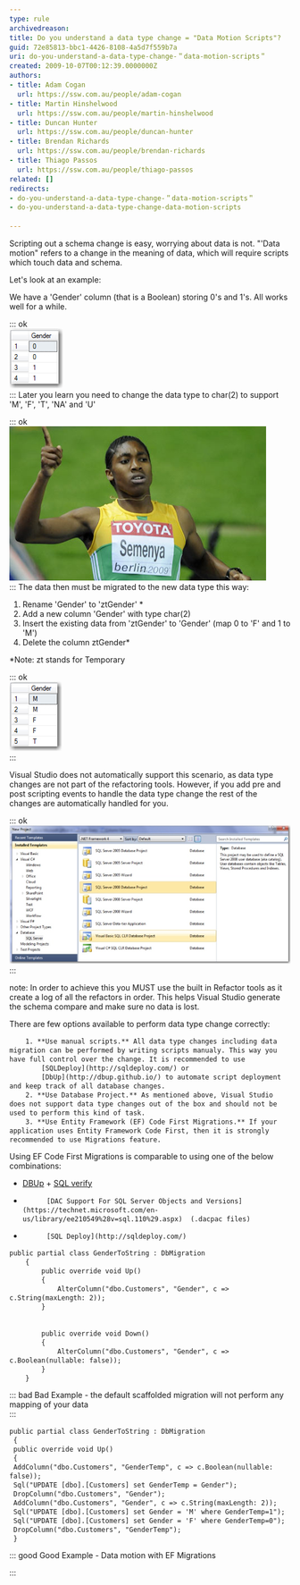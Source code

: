 ```yaml
---
type: rule
archivedreason: 
title: Do you understand a data type change = "Data Motion Scripts"?
guid: 72e85813-bbc1-4426-8108-4a5d7f559b7a
uri: do-you-understand-a-data-type-change-＂data-motion-scripts＂
created: 2009-10-07T00:12:39.0000000Z
authors:
- title: Adam Cogan
  url: https://ssw.com.au/people/adam-cogan
- title: Martin Hinshelwood
  url: https://ssw.com.au/people/martin-hinshelwood
- title: Duncan Hunter
  url: https://ssw.com.au/people/duncan-hunter
- title: Brendan Richards
  url: https://ssw.com.au/people/brendan-richards
- title: Thiago Passos
  url: https://ssw.com.au/people/thiago-passos
related: []
redirects:
- do-you-understand-a-data-type-change-＂data-motion-scripts＂
- do-you-understand-a-data-type-change-data-motion-scripts

---
```


Scripting out a schema change is easy, worrying about data is not. "'Data motion" refers to a change in the meaning of data, which will require scripts which touch data and schema. 

 Let's look at an example:   
<!--endintro-->

We have a 'Gender' column (that is a Boolean) storing 0's and 1's. All works well for a while.


::: ok  
![Figure: Anything wrong this Gender column?](TableBit.jpg)  
:::
 Later you learn you need to change the data type to char(2) to support 'M', 'F', 'T', 'NA' and 'U'  

::: ok  
![Figure: Caster Semenya has taught us a thing or two about the right data type for Gender](CasterSemenya.jpg)  
:::
 The data then must be migrated to the new data type this way:  
1. Rename 'Gender' to 'ztGender' \*
2. Add a new column 'Gender' with type char(2)
3. Insert the existing data from 'ztGender' to 'Gender' (map 0 to 'F' and 1 to 'M')
4. Delete the column ztGender\*

 \*Note: zt stands for Temporary  

::: ok  
![Figure: Changing the data type and data required a "Data Motion Script"](TableChar.jpg)  
:::

Visual Studio does not automatically support this scenario, as data type changes are not part of the refactoring tools. However, if you add pre and post scripting events to handle the data type change the rest of the changes are automatically handled for you.


::: ok  
![Figure: Don't use Data Dude](DataDude-BadExample.jpg)  
:::

note: In order to achieve this you MUST use the built in Refactor tools as it create a log of all the refactors in order. This helps Visual Studio generate the schema compare and make sure no data is lost.

There are few options available to perform data type change correctly:

        1. **Use manual scripts.** All data type changes including data migration can be performed by writing scripts manualy. This way you have full control over the change. It is recommended to use 
            [SQLDeploy](http://sqldeploy.com/) or 
            [DbUp](http://dbup.github.io/) to automate script deployment and keep track of all database changes.
        2. **Use Database Project.** As mentioned above, Visual Studio does not support data type changes out of the box and should not be used to perform this kind of task.
        3. **Use Entity Framework (EF) Code First Migrations.** If your application uses Entity Framework Code First, then it is strongly recommended to use Migrations feature.
Using EF Code First Migrations is comparable to using one of the below combinations:
- [DBUp](http://dbup.github.io/) + 
            [SQL verify](https://www.nuget.org/packages/SSW.SqlVerify.EF/)
- 
            [DAC Support For SQL Server Objects and Versions](https://technet.microsoft.com/en-us/library/ee210549%28v=sql.110%29.aspx)  (.dacpac files)
- 
            [SQL Deploy](http://sqldeploy.com/)




```
public partial class GenderToString : DbMigration
    {
        public override void Up()
        {
            AlterColumn("dbo.Customers", "Gender", c => c.String(maxLength: 2));
        }
        
   
        public override void Down()
        {
            AlterColumn("dbo.Customers", "Gender", c => c.Boolean(nullable: false));
        }
    }
```




::: bad
Bad Example - the default scaffolded migration will not perform any mapping of your data  
:::





```
public partial class GenderToString : DbMigration
 {
 public override void Up()
 {
 AddColumn("dbo.Customers", "GenderTemp", c => c.Boolean(nullable: false));
 Sql("UPDATE [dbo].[Customers] set GenderTemp = Gender");
 DropColumn("dbo.Customers", "Gender");
 AddColumn("dbo.Customers", "Gender", c => c.String(maxLength: 2));
 Sql("UPDATE [dbo].[Customers] set Gender = 'M' where GenderTemp=1");
 Sql("UPDATE [dbo].[Customers] set Gender = 'F' where GenderTemp=0");
 DropColumn("dbo.Customers", "GenderTemp");
 }
```




::: good
Good Example - Data motion with EF Migrations

:::
